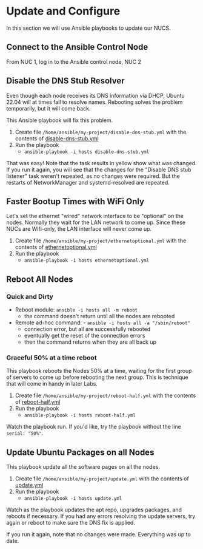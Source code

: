# Update and Configure
In this section we will use Ansible playbooks to update our NUCS.

## Connect to the Ansible Control Node
From NUC 1, log in to the Ansible control node, NUC 2

## Disable the DNS Stub Resolver
Even though each node receives its DNS information via DHCP, Ubuntu 22.04 will at times fail to resolve names. Rebooting solves the problem temporarily, but it will come back.

This Ansible playbook will fix this problem.
1. Create file `/home/ansible/my-project/disable-dns-stub.yml` with the contents of [disable-dns-stub.yml](disable-dns-stub.yml)
2. Run the playbook
    - `ansible-playbook -i hosts disable-dns-stub.yml`

That was easy! Note that the task results in yellow show what was changed. If you run it again, you will see that the changes for the "Disable DNS stub listener" task weren't repeated, as no changes were required. But the restarts of NetworkManager and systemd-resolved are repeated.

## Faster Bootup Times with WiFi Only
Let's set the ethernet "wired" network interface to be "optional" on the nodes. Normally they wait for the LAN network to come up. Since these NUCs are Wifi-only, the LAN interface will never come up.

1. Create file `/home/ansible/my-project/ethernetoptional.yml` with the contents of [ethernetoptional.yml](ethernetoptional.yml)
2. Run the playbook
    - `ansible-playbook -i hosts ethernetoptional.yml`
  
## Reboot All Nodes
### Quick and Dirty
- Reboot module: `ansible -i hosts all -m reboot`
  - the command doesn't return until all the nodes are rebooted
- Remote ad-hoc command: - `ansible -i hosts all -a "/sbin/reboot"`
  - connection error, but all are successfully rebooted
  - eventually get the reset of the connection errors
  - then the command returns when they are all back up

### Graceful 50% at a time reboot
This playbook reboots the Nodes 50% at a time, waiting for the first group of servers to come up before rebooting the next group. This is technique that will come in handy in later Labs.

1. Create file `/home/ansible/my-project/reboot-half.yml` with the contents of [reboot-half.yml](reboot-half.yml)
2. Run the playbook
    - `ansible-playbook -i hosts reboot-half.yml`

Watch the playbook run. If you'd like, try the playbook without the line `serial: "50%"`.

## Update Ubuntu Packages on all Nodes
This playbook update all the software pages on all the nodes.

1. Create file `/home/ansible/my-project/update.yml` with the contents of [update.yml](update.yml)
2. Run the playbook
    - `ansible-playbook -i hosts update.yml`

Watch as the playbook updates the apt repo, upgrades packages, and reboots if necessary. If you had any errors resolving the update servers, try again or reboot to make sure the DNS fix is applied.

If you run it again, note that no changes were made. Everything was up to date.

